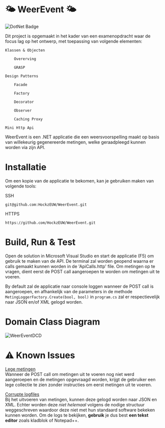 # :sun_behind_small_cloud: WeerEvent :sun_behind_small_cloud:
![DotNet Badge](https://img.shields.io/badge/.NET_9.0-8A2BE2)

Dit project is opgemaakt in het kader van een examenopdracht waar de focus lag op het ontwerp, met toepassing van volgende elementen: 
    
    Klassen & Objecten

        Overerving

        GRASP

    Design Patterns

        Facade

        Factory

        Decorator

        Observer

        Caching Proxy

    Mini Http Api



WeerEvent is een .NET applicatie die een weersvoorspelling maakt op basis van willekeurig gegenereerde metingen, welke geraadpleegd kunnen worden via zijn API.

# Installatie
Om een kopie van de applicatie te bekomen, kan je gebruiken maken van volgende tools:

SSH
```
git@github.com:HockzEUW/WeerEvent.git
```

HTTPS
```
https://github.com/HockzEUW/WeerEvent.git
```

# Build, Run & Test
Open de solution in Microsoft Visual Studio en start de applicatie (F5) om gebruik te maken van de API.
De terminal zal worden geopend waarna er calls gemaakt kunnen worden in de 'ApiCalls.http' file. 
Om metingen op te vragen, dient eerst de POST call aangeroepen te worden om metingen uit te voeren.

By default zal de applicatie naar console loggen wanneer de POST call is aangeroepen, en afhankelijk van de parameters in de methode `MetingLoggerFactory.Create(bool, bool)` in `program.cs` zal er respectievelijk naar JSON en/of XML gelogd worden.

# Domain Class Diagram
![WeerEventDCD](https://github.com/user-attachments/assets/d5294b0f-718f-43ef-8573-e6a310af452b)


# :warning: Known Issues 
<ins>Lege metingen</ins><br>
Wanneer de POST call om metingen uit te voeren nog niet werd aangeroepen en de metingen opgevraagd worden, krijgt de gebruiker een lege collectie te zien zonder instructies om eerst metingen uit te voeren.


<ins>Corrupte logfiles</ins><br>
Bij het uitvoeren van metingen, kunnen deze gelogd worden naar JSON en XML. Echter worden deze *niet helemaal* volgens de nodige structuur weggeschreven waardoor deze niet met hun standaard software bekeken kunnen worden.
Om de logs te bekijken, **gebruik** je dus best **een tekst editor** zoals kladblok of Notepad++.
